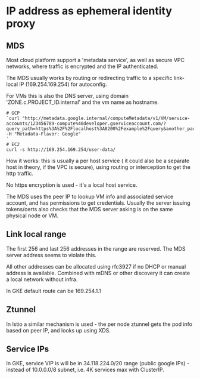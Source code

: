 # IP address as ephemeral identity proxy

## MDS

Most cloud platform support a 'metadata service', as well as 
secure VPC networks, where traffic is encrypted and the IP authenticated.

The MDS usually works by routing or redirecting traffic to a
specific link-local IP (169.254.169.254) for autoconfig.

For VMs this is also the DNS server, using domain 'ZONE.c.PROJECT_ID.internal'
and the vm name as hostname.

```shell
# GCP
`curl "http://metadata.google.internal/computeMetadata/v1/VM/service-accounts/123456789-compute%40developer.gserviceaccount.com/?query_path=https%3A%2F%2Flocalhost%3A8200%2Fexample%2Fquery&another_param=true" -H "Metadata-Flavor: Google"
`
# EC2
curl -s http://169.254.169.254/user-data/
```

How it works: this is usually a per host service ( it could also be a separate host 
in theory, if the VPC is secure), using routing or interception to get
the http traffic. 

No https encryption is used - it's a local host service.

The MDS uses the peer IP to lookup VM info and associated
service account, and has permissions to get credentials.
Usually the server issuing tokens/certs also checks that the
MDS server asking is on the same physical node or VM.

## Link local range

The first 256 and last 256 addresses in the range are reserved.
The MDS server address seems to violate this.

All other addresses can be allocated using rfc3927 if no DHCP
or manual address is available. Combined with mDNS or other 
discovery it can create a local network without infra.

In GKE default route can be 169.254.1.1

## Ztunnel

In Istio a similar mechanism is used - the per node ztunnel
gets the pod info based on peer IP, and looks up using XDS.

## Service IPs

In GKE, service VIP is will be in 34.118.224.0/20 range (public google IPs) - instead of 10.0.0.0/8 subnet,
i.e. 4K services max with ClusterIP.